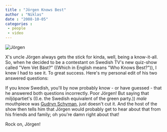 ```yaml
---
title : "Jörgen Knows Best"
author : "Niklas"
date : "2008-10-05"
categories : 
 - people
 - video
---
```


![Jörgen](https://niklasblog.com/wp-content/2008-10-05-jorgen.jpg)

X's uncle Jörgen always gets the stick for kinda, well, being a know-it-all. So, when he decided to be a contestant on Swedish TV's new quiz-show called "Vem Vet Bäst?" ((Which in English means "Who Knows Best?")), I knew I had to see it. To great success. Here's my personal edit of his two answered questions:

    

If you know Swedish, you'll by now probably know - or have guessed - that he answered both questions incorrectly. Poor Jörgen! But saying that miljöpartiet's ((I.e. the Swedish equivalent of the green party.)) _male_ mouthpiece was [Gudryn Schyman](http://www.riksdagen.se/upload/bilder/ledamotsbilder/0236004923301_max.jpg), just doesn't cut it. And the host of the show then tells him that Jörgen would probably get to hear about that from his friends and family; oh you're damn right about that!

Rock on, Jörgen!
